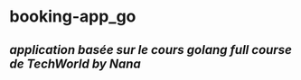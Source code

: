 # booking-app_go
## *application basée sur le cours **golang full course** de **TechWorld by Nana***
